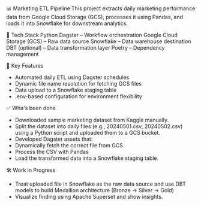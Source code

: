 📊 Marketing ETL Pipeline
This project extracts daily marketing performance data from Google Cloud Storage (GCS), processes it using Pandas, and loads it into Snowflake for downstream analytics.

🧰 Tech Stack
Python
Dagster – Workflow orchestration
Google Cloud Storage (GCS) – Raw data source
Snowflake – Data warehouse destination
DBT (optional) – Data transformation layer
Poetry – Dependency management

🚀 Key Features
- Automated daily ETL using Dagster schedules
- Dynamic file name resolution for fetching GCS files
- Data upload to a Snowflake staging table
- .env-based configuration for environment flexibility

✅ Wha's been done
- Downloaded sample marketing dataset from Kaggle manually.
- Split the dataset into daily files (e.g., 20240501.csv, 20240502.csv) using a Python script and uploaded them to a GCS bucket.
- Developed Dagster assets that:
- Dynamically fetch the correct file from GCS
- Process the CSV with Pandas
- Load the transformed data into a Snowflake staging table.

🛠️ Work in Progress
- Treat uploaded file in Snowflake as the raw data source and use DBT models to build Medallion architecture (Bronze → Silver → Gold)
- Visualize finding using Apache Superset and show insights.
